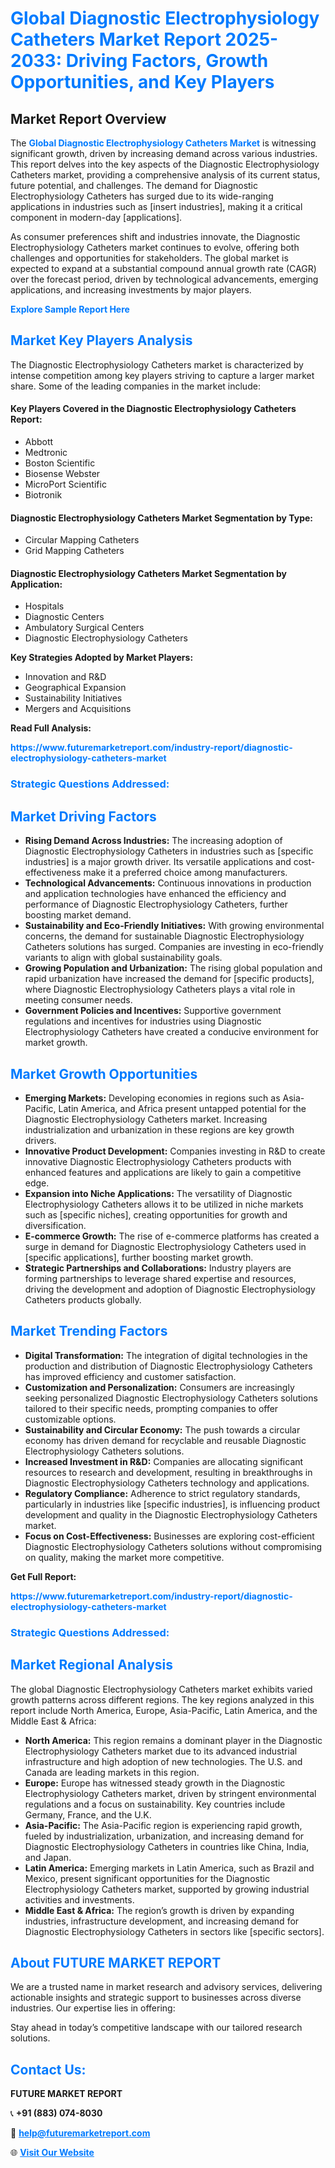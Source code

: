 <h1 style="color: #007BFF;">Global Diagnostic Electrophysiology Catheters Market Report 2025-2033: Driving Factors, Growth Opportunities, and Key Players</h1>

<section id="overview">
<h2>Market Report Overview</h2>
<p>The <a href="https://www.futuremarketreport.com/industry-report/diagnostic-electrophysiology-catheters-market" style="color: #007BFF; text-decoration: none;"><strong>Global Diagnostic Electrophysiology Catheters Market</strong></a> is witnessing significant growth, driven by increasing demand across various industries. This report delves into the key aspects of the Diagnostic Electrophysiology Catheters market, providing a comprehensive analysis of its current status, future potential, and challenges. The demand for Diagnostic Electrophysiology Catheters has surged due to its wide-ranging applications in industries such as [insert industries], making it a critical component in modern-day [applications].</p>
<p>As consumer preferences shift and industries innovate, the Diagnostic Electrophysiology Catheters market continues to evolve, offering both challenges and opportunities for stakeholders. The global market is expected to expand at a substantial compound annual growth rate (CAGR) over the forecast period, driven by technological advancements, emerging applications, and increasing investments by major players.</p>
</section>

<section id="overview">
<p><a href="https://www.futuremarketreport.com/request-sample/reportId=125141" style="color: #007BFF; text-decoration: none;"><strong>Explore Sample Report Here</strong></a></p>
</section>

<section id="key-players">
<h2 style="color: #007BFF;">Market Key Players Analysis</h2>
<p>The Diagnostic Electrophysiology Catheters market is characterized by intense competition among key players striving to capture a larger market share. Some of the leading companies in the market include:</p>
<h4>Key Players Covered in the Diagnostic Electrophysiology Catheters Report:</h4>
<ul><li>Abbott</li><li>Medtronic</li><li>Boston Scientific</li><li>Biosense Webster</li><li>MicroPort Scientific</li><li>Biotronik</li></ul>
<h4>Diagnostic Electrophysiology Catheters Market Segmentation by Type:</h4>
<ul><li>Circular Mapping Catheters</li><li>Grid Mapping Catheters</li></ul>

<h4>Diagnostic Electrophysiology Catheters Market Segmentation by Application:</h4>
<ul><li>Hospitals</li><li>Diagnostic Centers</li><li>Ambulatory Surgical Centers</li><li>Diagnostic Electrophysiology Catheters</li></ul>
<p><strong>Key Strategies Adopted by Market Players:</strong></p>
<ul>
<li>Innovation and R&D</li>
<li>Geographical Expansion</li>
<li>Sustainability Initiatives</li>
<li>Mergers and Acquisitions</li>
</ul>
</section>

<section>
<p><strong>Read Full Analysis: </strong></p><a href="https://www.futuremarketreport.com/industry-report/diagnostic-electrophysiology-catheters-market" style="color: #007BFF; text-decoration: none;"><strong>https://www.futuremarketreport.com/industry-report/diagnostic-electrophysiology-catheters-market</strong></a>
<h3 style="color: #007BFF;">Strategic Questions Addressed:</h3>
</section>

<section id="driving-factors">
<h2 style="color: #007BFF;">Market Driving Factors</h2>
<ul>
<li><strong>Rising Demand Across Industries:</strong> The increasing adoption of Diagnostic Electrophysiology Catheters in industries such as [specific industries] is a major growth driver. Its versatile applications and cost-effectiveness make it a preferred choice among manufacturers.</li>
<li><strong>Technological Advancements:</strong> Continuous innovations in production and application technologies have enhanced the efficiency and performance of Diagnostic Electrophysiology Catheters, further boosting market demand.</li>
<li><strong>Sustainability and Eco-Friendly Initiatives:</strong> With growing environmental concerns, the demand for sustainable Diagnostic Electrophysiology Catheters solutions has surged. Companies are investing in eco-friendly variants to align with global sustainability goals.</li>
<li><strong>Growing Population and Urbanization:</strong> The rising global population and rapid urbanization have increased the demand for [specific products], where Diagnostic Electrophysiology Catheters plays a vital role in meeting consumer needs.</li>
<li><strong>Government Policies and Incentives:</strong> Supportive government regulations and incentives for industries using Diagnostic Electrophysiology Catheters have created a conducive environment for market growth.</li>
</ul>
</section>

<section id="growth-opportunities">
<h2 style="color: #007BFF;">Market Growth Opportunities</h2>
<ul>
<li><strong>Emerging Markets:</strong> Developing economies in regions such as Asia-Pacific, Latin America, and Africa present untapped potential for the Diagnostic Electrophysiology Catheters market. Increasing industrialization and urbanization in these regions are key growth drivers.</li>
<li><strong>Innovative Product Development:</strong> Companies investing in R&D to create innovative Diagnostic Electrophysiology Catheters products with enhanced features and applications are likely to gain a competitive edge.</li>
<li><strong>Expansion into Niche Applications:</strong> The versatility of Diagnostic Electrophysiology Catheters allows it to be utilized in niche markets such as [specific niches], creating opportunities for growth and diversification.</li>
<li><strong>E-commerce Growth:</strong> The rise of e-commerce platforms has created a surge in demand for Diagnostic Electrophysiology Catheters used in [specific applications], further boosting market growth.</li>
<li><strong>Strategic Partnerships and Collaborations:</strong> Industry players are forming partnerships to leverage shared expertise and resources, driving the development and adoption of Diagnostic Electrophysiology Catheters products globally.</li>
</ul>
</section>

<section id="trending-factors">
<h2 style="color: #007BFF;">Market Trending Factors</h2>
<ul>
<li><strong>Digital Transformation:</strong> The integration of digital technologies in the production and distribution of Diagnostic Electrophysiology Catheters has improved efficiency and customer satisfaction.</li>
<li><strong>Customization and Personalization:</strong> Consumers are increasingly seeking personalized Diagnostic Electrophysiology Catheters solutions tailored to their specific needs, prompting companies to offer customizable options.</li>
<li><strong>Sustainability and Circular Economy:</strong> The push towards a circular economy has driven demand for recyclable and reusable Diagnostic Electrophysiology Catheters solutions.</li>
<li><strong>Increased Investment in R&D:</strong> Companies are allocating significant resources to research and development, resulting in breakthroughs in Diagnostic Electrophysiology Catheters technology and applications.</li>
<li><strong>Regulatory Compliance:</strong> Adherence to strict regulatory standards, particularly in industries like [specific industries], is influencing product development and quality in the Diagnostic Electrophysiology Catheters market.</li>
<li><strong>Focus on Cost-Effectiveness:</strong> Businesses are exploring cost-efficient Diagnostic Electrophysiology Catheters solutions without compromising on quality, making the market more competitive.</li>
</ul>
</section>

<section>
<p><strong>Get Full Report: </strong></p><a href="https://www.futuremarketreport.com/industry-report/diagnostic-electrophysiology-catheters-market" style="color: #007BFF; text-decoration: none;"><strong>https://www.futuremarketreport.com/industry-report/diagnostic-electrophysiology-catheters-market</strong></a>
<h3 style="color: #007BFF;">Strategic Questions Addressed:</h3>
</section>


<section id="regional-analysis">
<h2 style="color: #007BFF;">Market Regional Analysis</h2>
<p>The global Diagnostic Electrophysiology Catheters market exhibits varied growth patterns across different regions. The key regions analyzed in this report include North America, Europe, Asia-Pacific, Latin America, and the Middle East & Africa:</p>
<ul>
<li><strong>North America:</strong> This region remains a dominant player in the Diagnostic Electrophysiology Catheters market due to its advanced industrial infrastructure and high adoption of new technologies. The U.S. and Canada are leading markets in this region.</li>
<li><strong>Europe:</strong> Europe has witnessed steady growth in the Diagnostic Electrophysiology Catheters market, driven by stringent environmental regulations and a focus on sustainability. Key countries include Germany, France, and the U.K.</li>
<li><strong>Asia-Pacific:</strong> The Asia-Pacific region is experiencing rapid growth, fueled by industrialization, urbanization, and increasing demand for Diagnostic Electrophysiology Catheters in countries like China, India, and Japan.</li>
<li><strong>Latin America:</strong> Emerging markets in Latin America, such as Brazil and Mexico, present significant opportunities for the Diagnostic Electrophysiology Catheters market, supported by growing industrial activities and investments.</li>
<li><strong>Middle East & Africa:</strong> The region’s growth is driven by expanding industries, infrastructure development, and increasing demand for Diagnostic Electrophysiology Catheters in sectors like [specific sectors].</li>
</ul>
</section>

<footer>
<h2 style="color: #007BFF;">About FUTURE MARKET REPORT</h2>
<p>We are a trusted name in market research and advisory services, delivering actionable insights and strategic support to businesses across diverse industries. Our expertise lies in offering:</p>

<p>Stay ahead in today’s competitive landscape with our tailored research solutions.</p>

<h2 style="color: #007BFF;">Contact Us:</h2>
<p><strong>FUTURE MARKET REPORT</strong></p>
<p>📞 <strong>+91 (883) 074-8030</strong></p>
<p>📧 <strong><a href="mailto:help@futuremarketreport.com" style="color: #007BFF;">help@futuremarketreport.com</a></strong></p>
<p>🌐 <strong><a href="https://www.futuremarketreport.com/" style="color: #007BFF;">Visit Our Website</a></strong></p>
</footer>
